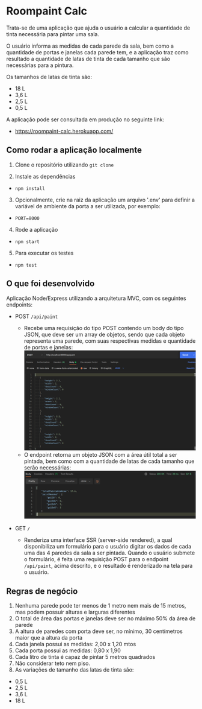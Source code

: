 # Roompaint Calc

Trata-se de uma aplicação que ajuda o usuário a calcular a quantidade de tinta necessária para pintar uma sala.

O usuário informa as medidas de cada parede da sala, bem como a quantidade de portas e janelas cada parede tem, e a aplicação traz como resultado a quantidade de latas de tinta de cada tamanho que são necessárias para a pintura.

Os tamanhos de latas de tinta são:

- 18 L
- 3,6 L
- 2,5 L
- 0,5 L

A aplicação pode ser consultada em produção no seguinte link:
- https://roompaint-calc.herokuapp.com/

## Como rodar a aplicação localmente

1. Clone o repositório utilizando `git clone`

2. Instale as dependências
- `npm install`

3. Opcionalmente, crie na raiz da aplicação um arquivo '.env' para definir a variável de ambiente da porta a ser utilizada, por exemplo:
- `PORT=8000`

4. Rode a aplicação
- `npm start`

5. Para executar os testes
- `npm test`

## O que foi desenvolvido

Aplicação Node/Express utilizando a arquitetura MVC, com os seguintes endpoints:

- POST `/api/paint`

  - Recebe uma requisição do tipo POST contendo um body do tipo JSON, que deve ser um array de objetos, sendo que cada objeto representa uma parede, com suas respectivas medidas e quantidade de portas e janelas:
    ![body da requisicao post](./public/images/post-body.png)
  - O endpoint retorna um objeto JSON com a área útil total a ser pintada, bem como com a quantidade de latas de cada tamanho que serão necessárias:
    ![body da resposta](./public/images/post-response.png)

- GET `/`
  - Renderiza uma interface SSR (server-side rendered), a qual disponibiliza um formulário para o usuário digitar os dados de cada uma das 4 paredes da sala a ser pintada. Quando o usuário submete o formulário, é feita uma requisição POST para o endpoint `/api/paint`, acima descrito, e o resultado é renderizado na tela para o usuário.

## Regras de negócio

1. Nenhuma parede pode ter menos de 1 metro nem mais de 15 metros, mas podem possuir alturas e larguras diferentes
2. O total de área das portas e janelas deve ser no máximo 50% da área de parede
3. A altura de paredes com porta deve ser, no mínimo, 30 centímetros maior que a altura da porta
4. Cada janela possui as medidas: 2,00 x 1,20 mtos
5. Cada porta possui as medidas: 0,80 x 1,90
6. Cada litro de tinta é capaz de pintar 5 metros quadrados
7. Não considerar teto nem piso.
8. As variações de tamanho das latas de tinta são:

- 0,5 L
- 2,5 L
- 3,6 L
- 18 L
